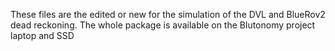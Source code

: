 These files are the edited or new for the simulation of the DVL and BlueRov2 dead reckoning. The whole package is available on the Blutonomy project laptop and SSD
